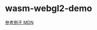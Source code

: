 # wasm-webgl2-demo

[参考例子 MDN](https://developer.mozilla.org/en-US/docs/Web/API/WebGL_API/Tutorial/Lighting_in_WebGL)
